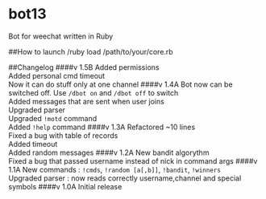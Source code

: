 # bot13
Bot for weechat written in Ruby

##How to launch
/ruby load /path/to/your/core.rb

##Changelog
####v 1.5B
Added permissions<br>
Added personal cmd timeout<br>
Now it can do stuff only at one channel
####v 1.4A
Bot now can be switched off. Use `/dbot on` and `/dbot off` to switch<br>
Added messages that are sent when user joins<br>
Upgraded parser<br>
Upgraded `!motd` command<br>
Added `!help` command
####v 1.3A
Refactored ~10 lines<br>
Fixed a bug with table of records<br>
Added timeout<br>
Added random messages
####v 1.2A
New bandit algorythm<br>
Fixed a bug that passed username instead of nick in command args
####v 1.1A
New commands : `!cmds`, `!random [a[,b]]`, `!bandit`, `!winners`<br>
Upgraded parser : now reads correctly username,channel and special symbols
####v 1.0A
Initial release

